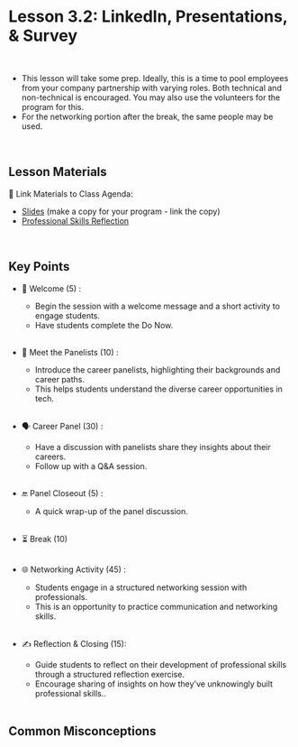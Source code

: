 # Lesson 3.2: LinkedIn, Presentations, & Survey

<br>

- This lesson will take some prep. Ideally, this is a time to pool employees from your company partnership with varying roles. Both technical and non-technical is encouraged. You may also use the volunteers for the program for this.
- For the networking portion after the break, the same people may be used.

<br>

## Lesson Materials

📖 Link Materials to Class Agenda:
- [Slides](https://docs.google.com/presentation/d/1NO2tvs2a93yVi5NEU9b2fPMnfvGIZoS7wCmk5bvjbX8/edit?usp=sharing) (make a copy for your program - link the copy)
- [Professional Skills Reflection](https://forms.gle/4QyzQeYyC7PF8w7a7)


<br>

## Key Points

- 👋 Welcome (5) :
    - Begin the session with a welcome message and a short activity to engage students.
    - Have students complete the Do Now.<br><br>

- 👀 Meet the Panelists (10) :
    - Introduce the career panelists, highlighting their backgrounds and career paths.
    - This helps students understand the diverse career opportunities in tech.<br><br>

- 🗣️ Career Panel (30) :
    - Have a discussion with panelists share they insights about their careers.
    - Follow up with a Q&A session.<br><br>

- 🔚 Panel Closeout (5) :
    - A quick wrap-up of the panel discussion.<br><br>

- ⏳ Break (10)<br><br>

- 🌐 Networking Activity (45) :
    - Students engage in a structured networking session with professionals.
    - This is an opportunity to practice communication and networking skills.<br><br>

- ✍️ Reflection & Closing (15):
    - Guide students to reflect on their development of professional skills through a structured reflection exercise.
    - Encourage sharing of insights on how they've unknowingly built professional skills..<br><br>


## Common Misconceptions
